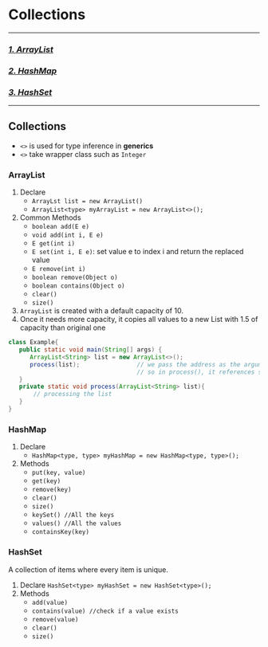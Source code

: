# Collections

---
### _[1. ArrayList](#ArrayList)_
### _[2. HashMap](#HashMap)_
### _[3. HashSet](#HashSet)_

---
## Collections
- `<>` is used for type inference in **generics**
- `<>` take wrapper class such as `Integer`

### ArrayList
1. Declare
    - `ArrayLst list = new ArrayList()`
    - `ArrayList<type> myArrayList = new ArrayList<>();`
2. Common Methods
    - `boolean add(E e)`
    - `void add(int i, E e)`
    - `E get(int i)`
    - `E set(int i, E e)`:    set value e to index i and return the replaced value
    - `E remove(int i)`
    - `boolean remove(Object o)`
    - `boolean contains(Object o)`
    - `clear()`
    - `size()`
3. `ArrayList` is created with a default capacity of 10.
4. Once it needs more capacity, it copies all values to a new List with 1.5 of capacity than original one
```java
class Example{
   public static void main(String[] args) {
      ArrayList<String> list = new ArrayList<>();
      process(list);                // we pass the address as the argument into the process() method
                                    // so in process(), it references same ArrayList object in the memory
   }
   private static void process(ArrayList<String> list){
       // processing the list
   }
}
```

### HashMap
1. Declare
    - `HashMap<type, type> myHashMap = new HashMap<type, type>();`
2. Methods
    - `put(key, value)`
    - `get(key)`
    - `remove(key)`
    - `clear()`
    - `size()`
    - `keySet() //All the keys`
    - `values() //All the values`
    - `containsKey(key)`

### HashSet
A collection of items where every item is unique.
1. Declare
   `HashSet<type> myHashSet = new HashSet<type>();`
2. Methods
    - `add(value)`
    - `contains(value) //check if a value exists`
    - `remove(value)`
    - `clear()`
    - `size()`